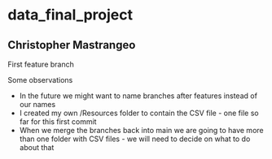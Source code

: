 # data_final_project

## Christopher Mastrangeo
First feature branch

Some observations
 - In the future we might want to name branches after features instead of our names
 - I created my own /Resources folder to contain the CSV file - one file so far for this first commit
 - When we merge the branches back into main we are going to have more than one folder with CSV files - we will need to decide on what to do about that
